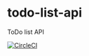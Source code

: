 # todo-list-api
ToDo list API

[![CircleCI](https://circleci.com/gh/blazej-bryla/todo-list-api/tree/master.svg?style=svg)](https://circleci.com/gh/blazej-bryla/todo-list-api/tree/master)
